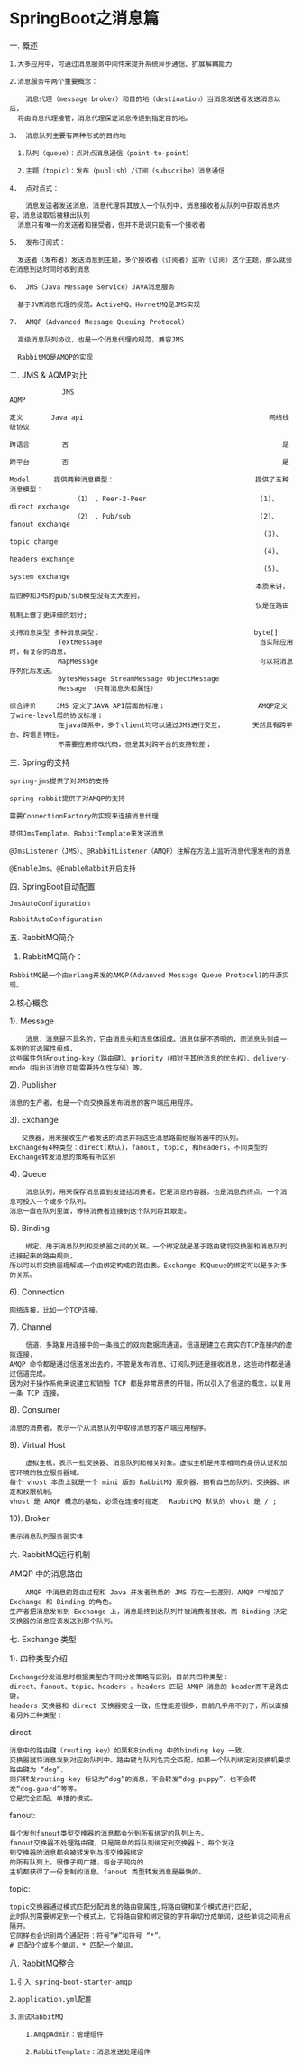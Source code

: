 # SpringBoot之消息篇

一. 概述
    
    1.大多应用中，可通过消息服务中间件来提升系统异步通信、扩展解耦能力
    
    2.消息服务中两个重要概念：
    
        消息代理（message broker）和目的地（destination）当消息发送者发送消息以后，
      将由消息代理接管，消息代理保证消息传递到指定目的地。
    
    3.	消息队列主要有两种形式的目的地
    
      1.队列（queue）：点对点消息通信（point-to-point）
      
      2.主题（topic）：发布（publish）/订阅（subscribe）消息通信
      
    4.	点对点式：
    
        消息发送者发送消息，消息代理将其放入一个队列中，消息接收者从队列中获取消息内容，消息读取后被移出队列
      消息只有唯一的发送者和接受者，但并不是说只能有一个接收者
    
    5.	发布订阅式：
    
      发送者（发布者）发送消息到主题，多个接收者（订阅者）监听（订阅）这个主题，那么就会在消息到达时同时收到消息
    
    6.	JMS（Java Message Service）JAVA消息服务：
    
      基于JVM消息代理的规范。ActiveMQ、HornetMQ是JMS实现
    
    7.	AMQP（Advanced Message Queuing Protocol）
    
      高级消息队列协议，也是一个消息代理的规范，兼容JMS
      
      RabbitMQ是AMQP的实现


二. JMS & AQMP对比

                 JMS                                                    AQMP
                 
    定义       Java api                                              网络线级协议
    
    跨语言        否                                                     是
    
    跨平台        否                                                     是
    
    Model      提供两种消息模型：                                   提供了五种消息模型：
                    （1）	、Peer-2-Peer                            (1)、direct exchange
                    （2）	、Pub/sub                                (2)、fanout exchange
                                                                   (3)、topic change
                                                                   (4)、headers exchange
                                                                   (5)、system exchange
                                                                 本质来讲，后四种和JMS的pub/sub模型没有太大差别，
                                                                 仅是在路由机制上做了更详细的划分;
                                                                 
    支持消息类型 多种消息类型：                                      byte[]
                TextMessage                                       当实际应用时，有复杂的消息，  
                MapMessage                                        可以将消息序列化后发送。                        
                BytesMessage StreamMessage ObjectMessage
                Message （只有消息头和属性）                                          
                
    综合评价     JMS 定义了JAVA API层面的标准；                       AMQP定义了wire-level层的协议标准；
                在java体系中，多个client均可以通过JMS进行交互，       天然具有跨平台、跨语言特性。                                 
                不需要应用修改代码，但是其对跨平台的支持较差；
                    
三. Spring的支持
    
    spring-jms提供了对JMS的支持
    
    spring-rabbit提供了对AMQP的支持
    
    需要ConnectionFactory的实现来连接消息代理
    
    提供JmsTemplate、RabbitTemplate来发送消息
    
    @JmsListener（JMS）、@RabbitListener（AMQP）注解在方法上监听消息代理发布的消息
    
    @EnableJms、@EnableRabbit开启支持

四. SpringBoot自动配置
  
    JmsAutoConfiguration
    
    RabbitAutoConfiguration
    
五. RabbitMQ简介
  
  1. RabbitMQ简介：
  
    RabbitMQ是一个由erlang开发的AMQP(Advanved Message Queue Protocol)的开源实现。
    
  2.核心概念
  
  1). Message
    
        消息，消息是不具名的，它由消息头和消息体组成。消息体是不透明的，而消息头则由一系列的可选属性组成，
    这些属性包括routing-key（路由键）、priority（相对于其他消息的优先权）、delivery-mode（指出该消息可能需要持久性存储）等。
    
  2). Publisher
    
    消息的生产者，也是一个向交换器发布消息的客户端应用程序。
  
  3). Exchange
    
       交换器，用来接收生产者发送的消息并将这些消息路由给服务器中的队列。
    Exchange有4种类型：direct(默认)，fanout, topic, 和headers，不同类型的Exchange转发消息的策略有所区别
  
  4). Queue
    
        消息队列，用来保存消息直到发送给消费者。它是消息的容器，也是消息的终点。一个消息可投入一个或多个队列。
    消息一直在队列里面，等待消费者连接到这个队列将其取走。
    
  5). Binding
    
        绑定，用于消息队列和交换器之间的关联。一个绑定就是基于路由键将交换器和消息队列连接起来的路由规则，
    所以可以将交换器理解成一个由绑定构成的路由表。Exchange 和Queue的绑定可以是多对多的关系。
  
  6). Connection
    
    网络连接，比如一个TCP连接。  
  
  7). Channel
    
        信道，多路复用连接中的一条独立的双向数据流通道。信道是建立在真实的TCP连接内的虚拟连接，
    AMQP 命令都是通过信道发出去的，不管是发布消息、订阅队列还是接收消息，这些动作都是通过信道完成。
    因为对于操作系统来说建立和销毁 TCP 都是非常昂贵的开销，所以引入了信道的概念，以复用一条 TCP 连接。
  
  8). Consumer
    
    消息的消费者，表示一个从消息队列中取得消息的客户端应用程序。
    
  9). Virtual Host
    
        虚拟主机，表示一批交换器、消息队列和相关对象。虚拟主机是共享相同的身份认证和加密环境的独立服务器域。
    每个 vhost 本质上就是一个 mini 版的 RabbitMQ 服务器，拥有自己的队列、交换器、绑定和权限机制。
    vhost 是 AMQP 概念的基础，必须在连接时指定， RabbitMQ 默认的 vhost 是 / ;
    
  10). Broker
    
    表示消息队列服务器实体

六. RabbitMQ运行机制
    
   AMQP 中的消息路由
    
        AMQP 中消息的路由过程和 Java 开发者熟悉的 JMS 存在一些差别，AMQP 中增加了Exchange 和 Binding 的角色。
    生产者把消息发布到 Exchange 上，消息最终到达队列并被消费者接收，而 Binding 决定交换器的消息应该发送到那个队列。

七. Exchange 类型
   
   1). 四种类型介绍
   
    Exchange分发消息时根据类型的不同分发策略有区别，目前共四种类型：
    direct、fanout、topic、headers 。headers 匹配 AMQP 消息的 header而不是路由键，
    headers 交换器和 direct 交换器完全一致，但性能差很多，目前几乎用不到了，所以直接看另外三种类型：
    
   direct:
   
    消息中的路由键（routing key）如果和Binding 中的binding key 一致，
    交换器就将消息发到对应的队列中。路由键与队列名完全匹配，如果一个队列绑定到交换机要求路由键为 “dog”，
    则只转发routing key 标记为“dog”的消息，不会转发“dog.puppy”，也不会转发“dog.guard”等等。
    它是完全匹配、单播的模式。
    
   fanout:
   
    每个发到fanout类型交换器的消息都会分到所有绑定的队列上去。
    fanout交换器不处理路由键，只是简单的将队列绑定到交换器上，每个发送
    到交换器的消息都会被转发到与该交换器绑定
    的所有队列上。很像子网广播，每台子网内的
    主机都获得了一份复制的消息。fanout 类型转发消息是最快的。
   
   topic:
    
    topic交换器通过模式匹配分配消息的路由键属性,将路由键和某个模式进行匹配,
    此时队列需要绑定到一个模式上。它将路由键和绑定键的字符串切分成单词，这些单词之间用点隔开。
    它同样也会识别两个通配符：符号“#”和符号 “*”。
    # 匹配0个或多个单词，* 匹配一个单词。
    
八. RabbitMQ整合
    
    1.引入 spring-boot-starter-amqp
    
    2.application.yml配置
    
    3.测试RabbitMQ
    
        1.AmqpAdmin：管理组件
        
        2.RabbitTemplate：消息发送处理组件
